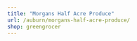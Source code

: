 ```yaml
---
title: "Morgans Half Acre Produce"
url: /auburn/morgans-half-acre-produce/
shop: greengrocer
---
```

